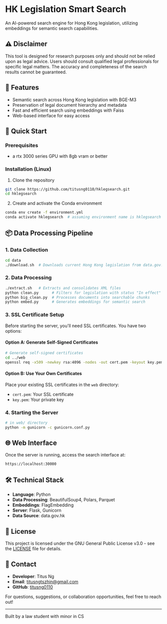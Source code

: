 
# HK Legislation Smart Search

An AI-powered search engine for Hong Kong legislation, utilizing embeddings for semantic search capabilities.

## ⚠️ Disclaimer

This tool is designed for research purposes only and should not be relied upon as legal advice. Users should consult qualified legal professionals for specific legal matters. The accuracy and completeness of the search results cannot be guaranteed.

## 🌟 Features

- Semantic search across Hong Kong legislation with BGE-M3
- Preservation of legal document hierarchy and metadata
- Fast and efficient search using embeddings with Faiss
- Web-based interface for easy access

## 🚀 Quick Start

### Prerequisites

- a rtx 3000 series GPU with 8gb vram or better

### Installation (Linux)

1. Clone the repository
```bash
git clone https://github.com/titusng0110/hklegsearch.git
cd hklegsearch
```

2. Create and activate the Conda environment
```bash
conda env create -f environment.yml
conda activate hklegsearch  # assuming environment name is hklegsearch
```

## 📦 Data Processing Pipeline

### 1. Data Collection
```bash
cd data
./download.sh  # Downloads current Hong Kong legislation from data.gov.hk
```

### 2. Data Processing
```bash
./extract.sh   # Extracts and consolidates XML files
python clean.py      # Filters for legislation with status "In effect"
python big_clean.py  # Processes documents into searchable chunks
python embed.py      # Generates embeddings for semantic search
```

### 3. SSL Certificate Setup
Before starting the server, you'll need SSL certificates. You have two options:

#### Option A: Generate Self-Signed Certificates
```bash
# Generate self-signed certificates
cd ../web
openssl req -x509 -newkey rsa:4096 -nodes -out cert.pem -keyout key.pem -days 365
```

#### Option B: Use Your Own Certificates
Place your existing SSL certificates in the `web` directory:
- `cert.pem`: Your SSL certificate
- `key.pem`: Your private key

### 4. Starting the Server
```bash
# in web/ directory
python -m gunicorn -c gunicorn.conf.py
```

## 🌐 Web Interface

Once the server is running, access the search interface at:
```
https://localhost:30000
```

## 🛠️ Technical Stack

- **Language**: Python
- **Data Processing**: BeautifulSoup4, Polars, Parquet
- **Embeddings**: FlagEmbedding
- **Server**: Flask, Gunicorn
- **Data Source**: data.gov.hk

## 📝 License

This project is licensed under the GNU General Public License v3.0 - see the [LICENSE](LICENSE) file for details.

## 📧 Contact

- **Developer**: Titus Ng
- **Email**: titusngtszhin@gmail.com
- **GitHub**: [titusng0110](https://github.com/titusng0110)

For questions, suggestions, or collaboration opportunities, feel free to reach out!

---
Built by a law student with minor in CS
